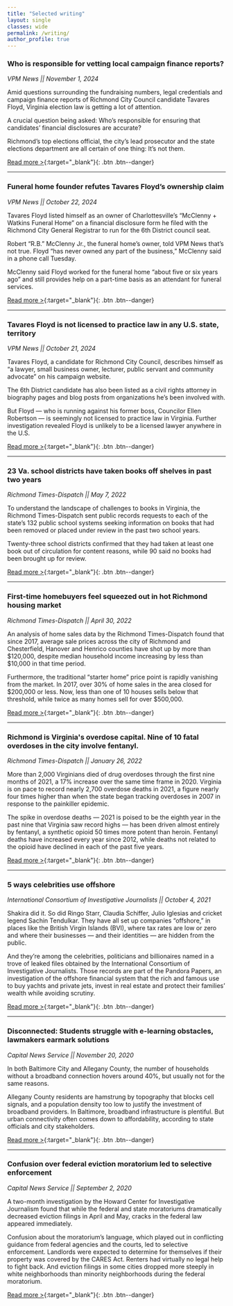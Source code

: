 ```yaml
---
title: "Selected writing"
layout: single
classes: wide
permalink: /writing/
author_profile: true
---
```


### Who is responsible for vetting local campaign finance reports?

*VPM News \|\| November 1, 2024*

Amid questions surrounding the fundraising numbers, legal credentials and campaign finance reports of Richmond City Council candidate Tavares Floyd, Virginia election law is getting a lot of attention.

A crucial question being asked: Who’s responsible for ensuring that candidates’ financial disclosures are accurate?

Richmond’s top elections official, the city’s lead prosecutor and the state elections department are all certain of one thing: It’s not them.

[Read more >](https://www.vpm.org/elections/2024-11-01/keith-balmer-colette-mceachin-tavares-floyd-campaign-finance-investigation){:target="_blank"}{: .btn .btn--danger}

***

### Funeral home founder refutes Tavares Floyd’s ownership claim

*VPM News \|\| October 22, 2024*

Tavares Floyd listed himself as an owner of Charlottesville’s “McClenny + Watkins Funeral Home” on a financial disclosure form he filed with the Richmond City General Registrar to run for the 6th District council seat.

Robert “R.B.” McClenny Jr., the funeral home’s owner, told VPM News that’s not true. Floyd “has never owned any part of the business,” McClenny said in a phone call Tuesday.

McClenny said Floyd worked for the funeral home “about five or six years ago” and still provides help on a part-time basis as an attendant for funeral services.

[Read more >](https://www.vpm.org/elections/2024-10-22/tavares-floyd-mcclenny-watkins-funeral-richmond){:target="_blank"}{: .btn .btn--danger}

***

### Tavares Floyd is not licensed to practice law in any U.S. state, territory

*VPM News \|\| October 21, 2024*

Tavares Floyd, a candidate for Richmond City Council, describes himself as “a lawyer, small business owner, lecturer, public servant and community advocate” on his campaign website.

The 6th District candidate has also been listed as a civil rights attorney in biography pages and blog posts from organizations he’s been involved with.

But Floyd — who is running against his former boss, Councilor Ellen Robertson — is seemingly not licensed to practice law in Virginia. Further investigation revealed Floyd is unlikely to be a licensed lawyer anywhere in the U.S.

[Read more >](https://www.vpm.org/elections/2024-10-21/richmond-6th-district-city-council-tavares-floyd-lawyer-ceo){:target="_blank"}{: .btn .btn--danger}

***

### 23 Va. school districts have taken books off shelves in past two years

*Richmond Times-Dispatch \|\| May 7, 2022*

To understand the landscape of challenges to books in Virginia, the Richmond Times-Dispatch sent public records requests to each of the state’s 132 public school systems seeking information on books that had been removed or placed under review in the past two school years.

Twenty-three school districts confirmed that they had taken at least one book out of circulation for content reasons, while 90 said no books had been brought up for review.

[Read more >](https://richmond.com/news/local/education/23-va-school-districts-have-taken-books-off-shelves-in-past-two-years/article_7ce0f31d-dbab-55f0-9576-cb4ae93e14eb.html){:target="_blank"}{: .btn .btn--danger}

***

### First-time homebuyers feel squeezed out in hot Richmond housing market
*Richmond Times-Dispatch \|\| April 30, 2022*

An analysis of home sales data by the Richmond Times-Dispatch found that since 2017, average sale prices across the city of Richmond and Chesterfield, Hanover and Henrico counties have shot up by more than $120,000, despite median household income increasing by less than $10,000 in that time period.

Furthermore, the traditional “starter home” price point is rapidly vanishing from the market. In 2017, over 30% of home sales in the area closed for $200,000 or less. Now, less than one of 10 houses sells below that threshold, while twice as many homes sell for over $500,000.

[Read more >](https://richmond.com/news/local/first-time-homebuyers-feel-squeezed-out-as-richmond-housing-market-stays-hot/article_934f3665-dec5-5c10-af92-c870dd5c2a7a.html){:target="_blank"}{: .btn .btn--danger}

***

### Richmond is Virginia's overdose capital. Nine of 10 fatal overdoses in the city involve fentanyl.

*Richmond Times-Dispatch \|\| January 26, 2022*

More than 2,000 Virginians died of drug overdoses through the first nine months of 2021, a 17% increase over the same time frame in 2020. Virginia is on pace to record nearly 2,700 overdose deaths in 2021, a figure nearly four times higher than when the state began tracking overdoses in 2007 in response to the painkiller epidemic.

The spike in overdose deaths — 2021 is poised to be the eighth year in the past nine that Virginia saw record highs — has been driven almost entirely by fentanyl, a synthetic opioid 50 times more potent than heroin. Fentanyl deaths have increased every year since 2012, while deaths not related to the opioid have declined in each of the past five years.

[Read more >](https://richmond.com/news/local/richmond-is-virginias-overdose-capital-nine-of-10-fatal-overdoses-in-the-city-involve-fentanyl/article_a3dce63b-63fc-5fe1-ba57-9796e68fe004.html){:target="_blank"}{: .btn .btn--danger}

***

### 5 ways celebrities use offshore

*International Consortium of Investigative Journalists \|\| October 4, 2021*

Shakira did it. So did Ringo Starr, Claudia Schiffer, Julio Iglesias and cricket legend Sachin Tendulkar. They have all set up companies “offshore,” in places like the British Virgin Islands (BVI), where tax rates are low or zero and where their businesses — and their identities — are hidden from the public.

And they’re among the celebrities, politicians and billionaires named in a trove of leaked files obtained by the International Consortium of Investigative Journalists. Those records are part of the Pandora Papers, an investigation of the offshore financial system that the rich and famous use to buy yachts and private jets, invest in real estate and protect their families’ wealth while avoiding scrutiny.

[Read more >](https://www.icij.org/investigations/pandora-papers/shakira-sachin-julio-celebrities-use-offshore/){:target="_blank"}{: .btn .btn--danger}

***

### Disconnected: Students struggle with e-learning obstacles, lawmakers earmark solutions

*Capital News Service \|\| November 20, 2020*

In both Baltimore City and Allegany County, the number of households without a broadband connection hovers around 40%, but usually not for the same reasons.

Allegany County residents are hamstrung by topography that blocks cell signals, and a population density too low to justify the investment of broadband providers. In Baltimore, broadband infrastructure is plentiful. But urban connectivity often comes down to affordability, according to state officials and city stakeholders.

[Read more >](https://cnsmaryland.org/2020/11/20/disconnected-students-struggle-with-e-learning-obstacles-lawmakers-earmark-solutions/){:target="_blank"}{: .btn .btn--danger}

***

### Confusion over federal eviction moratorium led to selective enforcement

*Capital News Service \|\| September 2, 2020*

A two-month investigation by the Howard Center for Investigative Journalism found that while the federal and state moratoriums dramatically decreased eviction filings in April and May, cracks in the federal law appeared immediately.

Confusion about the moratorium’s language, which played out in conflicting guidance from federal agencies and the courts, led to selective enforcement. Landlords were expected to determine for themselves if their property was covered by the CARES Act. Renters had virtually no legal help to fight back. And eviction filings in some cities dropped more steeply in white neighborhoods than minority neighborhoods during the federal moratorium.

[Read more >](https://homeless.cnsmaryland.org/2020/09/02/confusion-over-federal-eviction-moratorium-leads-to-selective-enforcement/){:target="_blank"}{: .btn .btn--danger}